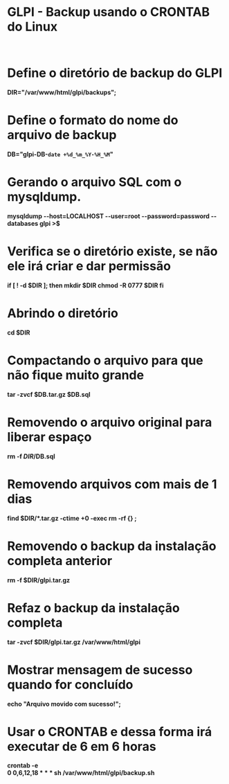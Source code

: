 # <b>GLPI - Backup usando o CRONTAB do Linux<b/> 


# <br /> Define o diretório de backup do GLPI<br />
DIR="/var/www/html/glpi/backups";
#
# Define o formato do nome do arquivo de backup
DB="glpi-DB-`date +%d_%m_%Y-%H_%M`"
#
# Gerando o arquivo SQL com o mysqldump.
mysqldump --host=LOCALHOST --user=root --password=password --databases glpi >$
#
# Verifica se o diretório existe, se não ele irá criar e dar permissão
if [ ! -d $DIR ]; then
    mkdir $DIR
    chmod -R 0777 $DIR
fi
#
# Abrindo o diretório
cd $DIR
#
# Compactando o arquivo para que não fique muito grande
tar -zvcf $DB.tar.gz $DB.sql
#
# Removendo o arquivo original para liberar espaço
rm -f $DIR/$DB.sql
#
# Removendo arquivos com mais de 1 dias
find $DIR/*.tar.gz -ctime +0 -exec rm -rf {} \;
#
# Removendo o backup da instalação completa anterior
rm -f $DIR/glpi.tar.gz
#
# Refaz o backup da instalação completa
tar -zvcf $DIR/glpi.tar.gz /var/www/html/glpi
#
# Mostrar mensagem de sucesso quando for concluído
echo "Arquivo movido com sucesso!";
#
# Usar o CRONTAB e dessa forma irá executar de 6 em 6 horas
 crontab -e
<br />0 0,6,12,18 * * * sh /var/www/html/glpi/backup.sh<br />
